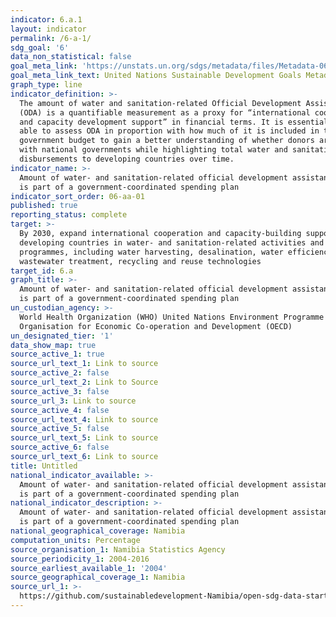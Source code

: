 ```yaml
---
indicator: 6.a.1
layout: indicator
permalink: /6-a-1/
sdg_goal: '6'
data_non_statistical: false
goal_meta_link: 'https://unstats.un.org/sdgs/metadata/files/Metadata-06-0A-01.pdf'
goal_meta_link_text: United Nations Sustainable Development Goals Metadata (PDF 398 KB)
graph_type: line
indicator_definition: >-
  The amount of water and sanitation-related Official Development Assistance
  (ODA) is a quantifiable measurement as a proxy for “international cooperation
  and capacity development support” in financial terms. It is essential to be
  able to assess ODA in proportion with how much of it is included in the
  government budget to gain a better understanding of whether donors are aligned
  with national governments while highlighting total water and sanitation ODA
  disbursements to developing countries over time.
indicator_name: >-
  Amount of water- and sanitation-related official development assistance that
  is part of a government-coordinated spending plan
indicator_sort_order: 06-aa-01
published: true
reporting_status: complete
target: >-
  By 2030, expand international cooperation and capacity-building support to
  developing countries in water- and sanitation-related activities and
  programmes, including water harvesting, desalination, water efficiency,
  wastewater treatment, recycling and reuse technologies
target_id: 6.a
graph_title: >-
  Amount of water- and sanitation-related official development assistance that
  is part of a government-coordinated spending plan
un_custodian_agency: >-
  World Health Organization (WHO) United Nations Environment Programme (UNEP)
  Organisation for Economic Co-operation and Development (OECD)
un_designated_tier: '1'
data_show_map: true
source_active_1: true
source_url_text_1: Link to source
source_active_2: false
source_url_text_2: Link to Source
source_active_3: false
source_url_3: Link to source
source_active_4: false
source_url_text_4: Link to source
source_active_5: false
source_url_text_5: Link to source
source_active_6: false
source_url_text_6: Link to source
title: Untitled
national_indicator_available: >-
  Amount of water- and sanitation-related official development assistance that
  is part of a government-coordinated spending plan
national_indicator_description: >-
  Amount of water- and sanitation-related official development assistance that
  is part of a government-coordinated spending plan
national_geographical_coverage: Namibia
computation_units: Percentage
source_organisation_1: Namibia Statistics Agency
source_periodicity_1: 2004-2016
source_earliest_available_1: '2004'
source_geographical_coverage_1: Namibia
source_url_1: >-
  https://github.com/sustainabledevelopment-Namibia/open-sdg-data-starter/blob/develop/data/indicator_6-a-1.csv
---
```

